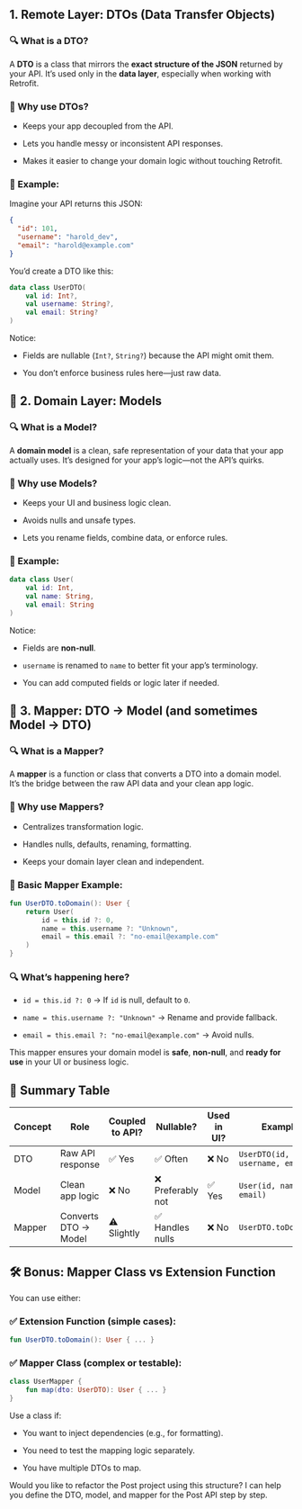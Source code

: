 

## 1. Remote Layer: DTOs (Data Transfer Objects)

### 🔍 What is a DTO?

A **DTO** is a class that mirrors the **exact structure of the JSON** returned by your API. It’s used only in the **data layer**, especially when working with Retrofit.

### 🧠 Why use DTOs?

- Keeps your app decoupled from the API.
    
- Lets you handle messy or inconsistent API responses.
    
- Makes it easier to change your domain logic without touching Retrofit.
    

### 🧩 Example:

Imagine your API returns this JSON:



```json
{
  "id": 101,
  "username": "harold_dev",
  "email": "harold@example.com"
}
```

You’d create a DTO like this:



```kotlin
data class UserDTO(
    val id: Int?,
    val username: String?,
    val email: String?
)
```

Notice:

- Fields are nullable (`Int?`, `String?`) because the API might omit them.
    
- You don’t enforce business rules here—just raw data.
    

## 🧠 2. Domain Layer: Models

### 🔍 What is a Model?

A **domain model** is a clean, safe representation of your data that your app actually uses. It’s designed for your app’s logic—not the API’s quirks.

### 🧠 Why use Models?

- Keeps your UI and business logic clean.
    
- Avoids nulls and unsafe types.
    
- Lets you rename fields, combine data, or enforce rules.
    

### 🧩 Example:



```kotlin
data class User(
    val id: Int,
    val name: String,
    val email: String
)
```

Notice:

- Fields are **non-null**.
    
- `username` is renamed to `name` to better fit your app’s terminology.
    
- You can add computed fields or logic later if needed.
    

## 🔄 3. Mapper: DTO → Model (and sometimes Model → DTO)

### 🔍 What is a Mapper?

A **mapper** is a function or class that converts a DTO into a domain model. It’s the bridge between the raw API data and your clean app logic.

### 🧠 Why use Mappers?

- Centralizes transformation logic.
    
- Handles nulls, defaults, renaming, formatting.
    
- Keeps your domain layer clean and independent.
    

### 🧩 Basic Mapper Example:



```kotlin
fun UserDTO.toDomain(): User {
    return User(
        id = this.id ?: 0,
        name = this.username ?: "Unknown",
        email = this.email ?: "no-email@example.com"
    )
}
```

### 🔍 What’s happening here?

- `id = this.id ?: 0` → If `id` is null, default to `0`.
    
- `name = this.username ?: "Unknown"` → Rename and provide fallback.
    
- `email = this.email ?: "no-email@example.com"` → Avoid nulls.
    

This mapper ensures your domain model is **safe**, **non-null**, and **ready for use** in your UI or business logic.

## 🧱 Summary Table

|Concept|Role|Coupled to API?|Nullable?|Used in UI?|Example|
|---|---|---|---|---|---|
|DTO|Raw API response|✅ Yes|✅ Often|❌ No|`UserDTO(id, username, email)`|
|Model|Clean app logic|❌ No|❌ Preferably not|✅ Yes|`User(id, name, email)`|
|Mapper|Converts DTO → Model|⚠️ Slightly|✅ Handles nulls|❌ No|`UserDTO.toDomain()`|

## 🛠️ Bonus: Mapper Class vs Extension Function

You can use either:

### ✅ Extension Function (simple cases):



```kotlin
fun UserDTO.toDomain(): User { ... }
```

### ✅ Mapper Class (complex or testable):



```kotlin
class UserMapper {
    fun map(dto: UserDTO): User { ... }
}
```

Use a class if:

- You want to inject dependencies (e.g., for formatting).
    
- You need to test the mapping logic separately.
    
- You have multiple DTOs to map.
    

Would you like to refactor the Post project using this structure? I can help you define the DTO, model, and mapper for the Post API step by step.